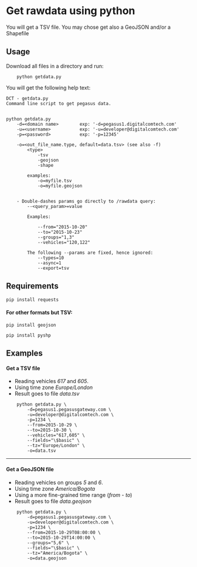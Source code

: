 # Get rawdata using python
You will get a TSV file.
You may chose get also a GeoJSON and/or a Shapefile


## Usage
Download all files in a directory and run:

```shell
	python getdata.py
```

You will get the following help text:
```shell
DCT - getdata.py
Command line script to get pegasus data.


python getdata.py
	-d=<domain name>		exp: '-d=pegasus1.digitalcomtech.com'
	-u=<username>			exp: '-u=developer@digitalcomtech.com'
	-p=<password>			exp: '-p=12345'

	-o=<out_file_name.type, default=data.tsv> (see also -f)
		<type>
			-tsv
			-geojson
			-shape

		examples:
			-o=myfile.tsv
			-o=myfile.geojson


	- Double-dashes params go directly to /rawdata query:
		--<query_param>=value

		Examples:

			--from="2015-10-20"
			--to="2015-10-23"
			--groups="1,3"
			--vehicles="120,122"

		The following --params are fixed, hence ignored:
			--types=10
			--async=1
			--export=tsv

```

## Requirements
```shell
pip install requests
```
#### For other formats but TSV:
```shell
pip install geojson
```

```shell
pip install pyshp
```

## Examples

#### Get a TSV file
- Reading vehicles *617* and *605*.
- Using time zone *Europe/London*
- Result goes to file *data.tsv*
```shell
	python getdata.py \
		-d=pegasus1.pegasusgateway.com \
		-u=developer@digitalcomtech.com \
		-p=1234 \
		--from=2015-10-29 \
		--to=2015-10-30 \
		--vehicles="617,605" \
		--fields="\$basic" \
		--tz="Europe/London" \
		-o=data.tsv
```
---

#### Get a GeoJSON file
- Reading vehicles on groups *5* and *6*.
- Using time zone *America/Bogota*
- Using a more fine-grained time range (*from* - *to*)
- Result goes to file *data.geojson*
```shell
	python getdata.py \
		-d=pegasus1.pegasusgateway.com \
		-u=developer@digitalcomtech.com \
		-p=1234 \
		--from=2015-10-29T08:00:00 \
		--to=2015-10-29T14:00:00 \
		--groups="5,6" \
		--fields="\$basic" \
		--tz="America/Bogota" \
		-o=data.geojson
```